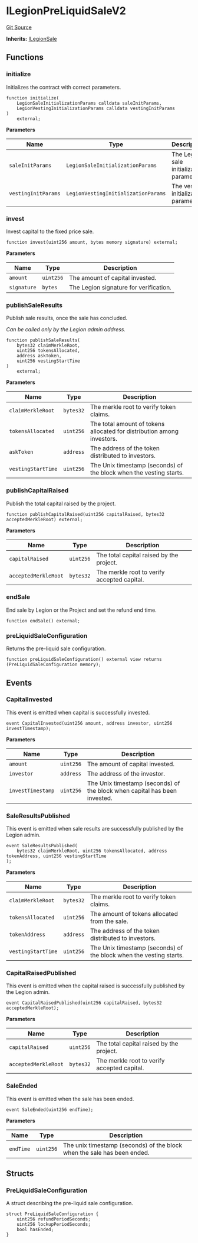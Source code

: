 # ILegionPreLiquidSaleV2
[Git Source](https://github.com/Legion-Team/evm-contracts/blob/1a165deeea33dfd2b1dca142bf23d06b547c39a3/src/interfaces/ILegionPreLiquidSaleV2.sol)

**Inherits:**
[ILegionSale](/src/interfaces/ILegionSale.sol/interface.ILegionSale.md)


## Functions
### initialize

Initializes the contract with correct parameters.


```solidity
function initialize(
    LegionSaleInitializationParams calldata saleInitParams,
    LegionVestingInitializationParams calldata vestingInitParams
)
    external;
```
**Parameters**

|Name|Type|Description|
|----|----|-----------|
|`saleInitParams`|`LegionSaleInitializationParams`|The Legion sale initialization parameters.|
|`vestingInitParams`|`LegionVestingInitializationParams`|The vesting initialization parameters.|


### invest

Invest capital to the fixed price sale.


```solidity
function invest(uint256 amount, bytes memory signature) external;
```
**Parameters**

|Name|Type|Description|
|----|----|-----------|
|`amount`|`uint256`|The amount of capital invested.|
|`signature`|`bytes`|The Legion signature for verification.|


### publishSaleResults

Publish sale results, once the sale has concluded.

*Can be called only by the Legion admin address.*


```solidity
function publishSaleResults(
    bytes32 claimMerkleRoot,
    uint256 tokensAllocated,
    address askToken,
    uint256 vestingStartTime
)
    external;
```
**Parameters**

|Name|Type|Description|
|----|----|-----------|
|`claimMerkleRoot`|`bytes32`|The merkle root to verify token claims.|
|`tokensAllocated`|`uint256`|The total amount of tokens allocated for distribution among investors.|
|`askToken`|`address`|The address of the token distributed to investors.|
|`vestingStartTime`|`uint256`|The Unix timestamp (seconds) of the block when the vesting starts.|


### publishCapitalRaised

Publish the total capital raised by the project.


```solidity
function publishCapitalRaised(uint256 capitalRaised, bytes32 acceptedMerkleRoot) external;
```
**Parameters**

|Name|Type|Description|
|----|----|-----------|
|`capitalRaised`|`uint256`|The total capital raised by the project.|
|`acceptedMerkleRoot`|`bytes32`|The merkle root to verify accepted capital.|


### endSale

End sale by Legion or the Project and set the refund end time.


```solidity
function endSale() external;
```

### preLiquidSaleConfiguration

Returns the pre-liquid sale configuration.


```solidity
function preLiquidSaleConfiguration() external view returns (PreLiquidSaleConfiguration memory);
```

## Events
### CapitalInvested
This event is emitted when capital is successfully invested.


```solidity
event CapitalInvested(uint256 amount, address investor, uint256 investTimestamp);
```

**Parameters**

|Name|Type|Description|
|----|----|-----------|
|`amount`|`uint256`|The amount of capital invested.|
|`investor`|`address`|The address of the investor.|
|`investTimestamp`|`uint256`|The Unix timestamp (seconds) of the block when capital has been invested.|

### SaleResultsPublished
This event is emitted when sale results are successfully published by the Legion admin.


```solidity
event SaleResultsPublished(
    bytes32 claimMerkleRoot, uint256 tokensAllocated, address tokenAddress, uint256 vestingStartTime
);
```

**Parameters**

|Name|Type|Description|
|----|----|-----------|
|`claimMerkleRoot`|`bytes32`|The merkle root to verify token claims.|
|`tokensAllocated`|`uint256`|The amount of tokens allocated from the sale.|
|`tokenAddress`|`address`|The address of the token distributed to investors.|
|`vestingStartTime`|`uint256`|The Unix timestamp (seconds) of the block when the vesting starts.|

### CapitalRaisedPublished
This event is emitted when the capital raised is successfully published by the Legion admin.


```solidity
event CapitalRaisedPublished(uint256 capitalRaised, bytes32 acceptedMerkleRoot);
```

**Parameters**

|Name|Type|Description|
|----|----|-----------|
|`capitalRaised`|`uint256`|The total capital raised by the project.|
|`acceptedMerkleRoot`|`bytes32`|The merkle root to verify accepted capital.|

### SaleEnded
This event is emitted when the sale has been ended.


```solidity
event SaleEnded(uint256 endTime);
```

**Parameters**

|Name|Type|Description|
|----|----|-----------|
|`endTime`|`uint256`|The unix timestamp (seconds) of the block when the sale has been ended.|

## Structs
### PreLiquidSaleConfiguration
A struct describing the pre-liquid sale configuration.


```solidity
struct PreLiquidSaleConfiguration {
    uint256 refundPeriodSeconds;
    uint256 lockupPeriodSeconds;
    bool hasEnded;
}
```


